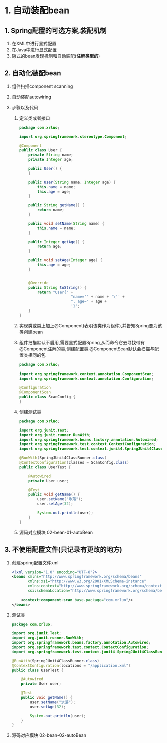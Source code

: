 # 1. 自动装配bean

## 1. Spring配置的可选方案,装配机制

1. 在XML中进行显式配置
2. 在Java中进行显式配置
3. 隐式的bean发现机制和自动装配(**注解类型的**)



## 2. 自动化装配bean

1. 组件扫描component scanning

2. 自动装配autowiring

3. 步骤以及代码

    1. 定义类或者接口

        ```java
        package com.xrluo;
        
        import org.springframework.stereotype.Component;
        
        @Component
        public class User {
            private String name;
            private Integer age;
        
            public User() {
            }
        
            public User(String name, Integer age) {
                this.name = name;
                this.age = age;
            }
        
            public String getName() {
                return name;
            }
        
            public void setName(String name) {
                this.name = name;
            }
        
            public Integer getAge() {
                return age;
            }
        
            public void setAge(Integer age) {
                this.age = age;
            }
        
        
            @Override
            public String toString() {
                return "User{" +
                               "name='" + name + '\'' +
                               ", age=" + age +
                               '}';
            }
        }
        ```

    2. 实现类或类上加上@Component(表明该类作为组件),并告知Spring要为该类创建bean

    3. 组件扫描默认不启用,需要显式配置Spring,从而命令它去寻找带有@Component注解的类,创建配置类.@ComponentScan默认会扫描与配置类相同的包

        ```java
        package com.xrluo;
        
        import org.springframework.context.annotation.ComponentScan;
        import org.springframework.context.annotation.Configuration;
        
        @Configuration
        @ComponentScan
        public class ScanConfig {
        }
        ```

    4. 创建测试类

        ```java
        package com.xrluo;
        
        import org.junit.Test;
        import org.junit.runner.RunWith;
        import org.springframework.beans.factory.annotation.Autowired;
        import org.springframework.test.context.ContextConfiguration;
        import org.springframework.test.context.junit4.SpringJUnit4ClassRunner;
        
        @RunWith(SpringJUnit4ClassRunner.class)
        @ContextConfiguration(classes = ScanConfig.class)
        public class UserTest {
        
            @Autowired
            private User user;
        
            @Test
            public void getName() {
                user.setName("氷落");
                user.setAge(32);
        
                System.out.println(user);
            }
        }
        ```

    5. 源码对应模块 02-bean-01-autoBean



## 3. 不使用配置文件(只记录有更改的地方)

1. 创建spring配置文件xml

    ```xml
    <?xml version="1.0" encoding="UTF-8"?>
    <beans xmlns="http://www.springframework.org/schema/beans"
           xmlns:xsi="http://www.w3.org/2001/XMLSchema-instance"
           xmlns:context="http://www.springframework.org/schema/context"
           xsi:schemaLocation="http://www.springframework.org/schema/beans http://www.springframework.org/schema/beans/spring-beans.xsd http://www.springframework.org/schema/context https://www.springframework.org/schema/context/spring-context.xsd">
        
        <context:component-scan base-package="com.xrluo"/>
    </beans>
    ```

2. 测试类

    ```java
    package com.xrluo;
    
    import org.junit.Test;
    import org.junit.runner.RunWith;
    import org.springframework.beans.factory.annotation.Autowired;
    import org.springframework.test.context.ContextConfiguration;
    import org.springframework.test.context.junit4.SpringJUnit4ClassRunner;
    
    @RunWith(SpringJUnit4ClassRunner.class)
    @ContextConfiguration(locations = "/application.xml")
    public class UserTest {
    
        @Autowired
        private User user;
    
        @Test
        public void getName() {
            user.setName("氷落");
            user.setAge(32);
    
            System.out.println(user);
        }
    }
    ```

3. 源码对应模块 02-bean-02-autoBean


